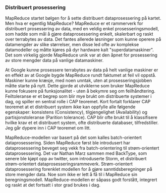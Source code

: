 ### Distribuert prosessering
MapReduce startet bølgen for å sette distribuert dataprosessering på kartet.
Men hva er egentlig MapReduce? MapReduce er et rammerverk for distribuert prosessering av data, med en veldig enkel
prosesseringsmodell, som hadde som mål å gjøre dataprosessering enkelt, skalerbart og raskt
over terrabytes av data. Det fantes allerede løsninger som kunne operere på datamengder av slike størrelser, men
disse led ofte av komplekse datamodeller og måtte kjøres på dyr hardware kalt "superdatamaskiner". Det som virkelig
gjorde MapReduce unik var at den åpnet for prosessering av store mengder data på vanlige datamaskiner.

At Google kunne prosessere terrabytes av data på helt vanlige maskiner er en effekt av at Google
bygde MapReduce rundt faktumet at feil vil oppstå. Maskiner kunne kræsje, med noen unntak,
uten at prosesseringsjobben måtte starte på nytt. Dette gjorde at utviklerne som bruker
MapReduce kunne fokusere på funksjonalitet - uten å bekymre seg om feilhåndtering.
Feiltoleranse er et begrep som blir mye brukt om distribuerte systemer i dag, og spiller en
sentral rolle i CAP teoremet. Kort fortalt forklarer CAP teoremet at et distribuert system
ikke kan oppfylle alle følgende egenskaper: konsistens (Consistency),
tilgjengelighet (Availability) og partisjonstoleranse (Parition tolerance).
CAP blir ofte brukt til å klassifisere hvilke krav et et distribuert system,
ofte distribuerte databaser, tilfredstiller. Jeg går dypere inn i CAP teoremet om litt.

MapReduce-modellen var basert på det som kalles batch-orientert dataprosessering.
Siden MapReduce først ble introdusert har dataprosessering beveget seg vekk
fra batch-orientering til strøm-orientert dataprosessering.
Det var Nathan Marz sammen med BackType, som senere ble kjøpt opp av twitter,
som introduserte Storm, et distribuert strøm-orientert dataprosesseringsrammeverk.
Strøm-orientert dataprosessering forenklet modellen for å gjøre sanntidsberegninger på store
mengder data. Noe som ikke er lett å få til i MapReduce sin beregningsmodell. MapReduce-modellen
er såpass godt forstått, integrert og raskt at det fortsatt i stor grad brukes i dag.
